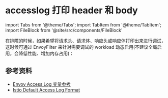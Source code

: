 # accesslog 打印 header 和 body

import Tabs from '@theme/Tabs';
import TabItem from '@theme/TabItem';
import FileBlock from '@site/src/components/FileBlock'

在排障的时候，如果希望将请求头、请求体、响应头或响应体打印出来进行调试，这时候可通过 EnvoyFilter 来针对需要调试的 workload 动态启用(不建议全局启用，会降低性能、增加内存占用)：

<Tabs>
  <TabItem value="all-header-body" label="打印所有 header 和 body">
    <Tabs>
      <TabItem value="all-header-body-yaml" label="EnvoyFilter">
        <FileBlock showLineNumbers showFileName file="envoyfilter/accesslog/accesslog-print-header-body.yaml" />
      </TabItem>
      <TabItem value="all-header-body-print" label="打印效果">
        <FileBlock showLineNumbers file="envoyfilter/accesslog/accesslog-print-header-body.jsonc" />
      </TabItem>
    </Tabs>
  </TabItem>

  <TabItem value="only-header" label="只打印 header">
    <Tabs>
      <TabItem value="only-header-yaml" label="EnvoyFilter">
        <FileBlock showLineNumbers showFileName file="envoyfilter/accesslog/accesslog-print-header.yaml" />
      </TabItem>
      <TabItem value="only-header-print" label="打印效果">
        <FileBlock showLineNumbers file="envoyfilter/accesslog/accesslog-print-header.jsonc" />
      </TabItem>
    </Tabs>
  </TabItem>

  <TabItem value="only-body" label="只打印 body">
    <Tabs>
      <TabItem value="only-body-yaml" label="EnvoyFilter">
        <FileBlock showLineNumbers showFileName file="envoyfilter/accesslog/accesslog-print-body.yaml" />
      </TabItem>
      <TabItem value="only-body-print" label="打印效果">
        <FileBlock showLineNumbers file="envoyfilter/accesslog/accesslog-print-body.jsonc" />
      </TabItem>
    </Tabs>
  </TabItem>

  <TabItem value="request" label="打印请求 header 和 body">
    <Tabs>
      <TabItem value="request-yaml" label="EnvoyFilter">
        <FileBlock showLineNumbers showFileName file="envoyfilter/accesslog/accesslog-print-request-header-body.yaml" />
      </TabItem>
      <TabItem value="request-print" label="打印效果">
        <FileBlock showLineNumbers file="envoyfilter/accesslog/accesslog-print-request-header-body.jsonc" />
      </TabItem>
    </Tabs>
  </TabItem>

  <TabItem value="response" label="打印响应 header 和 body">
    <Tabs>
      <TabItem value="response-yaml" label="EnvoyFilter">
        <FileBlock showLineNumbers showFileName file="envoyfilter/accesslog/accesslog-print-response-header-body.yaml" />
      </TabItem>
      <TabItem value="response-print" label="打印效果">
        <FileBlock showLineNumbers file="envoyfilter/accesslog/accesslog-print-response-header-body.jsonc" />
      </TabItem>
    </Tabs>
  </TabItem>
</Tabs>

## 参考资料

* [Envoy Access Log 变量参考](https://www.envoyproxy.io/docs/envoy/latest/configuration/observability/access_log/usage#command-operators)
* [Istio Default Access Log Format](https://istio.io/latest/docs/tasks/observability/logs/access-log/#default-access-log-format)
